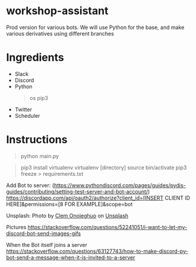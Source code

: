# workshop-assistant
Prod version for various bots. We will use Python for the base, and make various derivatives using different branches 
# Ingredients
- Slack
- Discord
- Python
    > os
    > pip3
- Twitter
- Scheduler

# Instructions

> python main.py

> pip3 install virtualenv
> virtualenv [directory]
> source bin/activate 
> pip3 freeze > requirements.txt

Add Bot to server: (https://www.pythondiscord.com/pages/guides/pydis-guides/contributing/setting-test-server-and-bot-account/)
https://discordapp.com/api/oauth2/authorize?client_id=[INSERT CLIENT ID HERE]&permissions=[8 FOR EXAMPLE]&scope=bot

Unsplash:
Photo by <a href="https://unsplash.com/@clemono?utm_source=unsplash&utm_medium=referral&utm_content=creditCopyText">Clem Onojeghuo</a> on <a href="https://unsplash.com/s/photos/welcome-neon-sign?utm_source=unsplash&utm_medium=referral&utm_content=creditCopyText">Unsplash</a>
  
Pictures
https://stackoverflow.com/questions/52241051/i-want-to-let-my-discord-bot-send-images-gifs

When the Bot itself joins a server
https://stackoverflow.com/questions/63127743/how-to-make-discord-py-bot-send-a-message-when-it-is-invited-to-a-server
